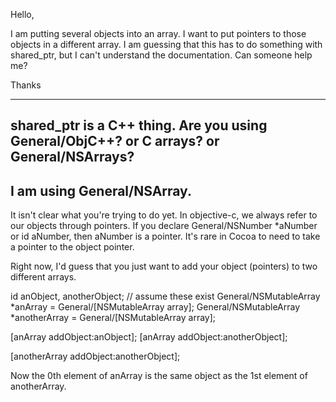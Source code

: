 

Hello,

I am putting several objects into an array. I want to put pointers to those objects in a different array. I am guessing that this has to do something with shared_ptr, but I can't understand the documentation. Can someone help me?

Thanks

----

shared_ptr is a C++ thing. Are you using General/ObjC++? or C arrays? or General/NSArrays?
----
I am using General/NSArray.
----
It isn't clear what you're trying to do yet.  In objective-c, we always refer to our objects through pointers.  If you declare     General/NSNumber *aNumber or     id aNumber, then aNumber is a pointer.  It's rare in Cocoa to need to take a pointer to the object pointer.

Right now, I'd guess that you just want to add your object (pointers) to two different arrays.  
    
id anObject, anotherObject; // assume these exist
General/NSMutableArray *anArray = General/[NSMutableArray array];
General/NSMutableArray *anotherArray = General/[NSMutableArray array];

[anArray addObject:anObject];
[anArray addObject:anotherObject];

[anotherArray addObject:anotherObject];


Now the 0th element of anArray is the same object as the 1st element of anotherArray.
